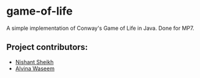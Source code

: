 # game-of-life
A simple implementation of Conway's Game of Life in Java.
Done for MP7.

## Project contributors:
 - [Nishant Sheikh](mailto:nsheikh2@illinois.edu)
 - [Alvina Waseem]()
